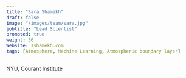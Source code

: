 ```yaml
---
title: "Sara Shamekh"
draft: false
image: "/images/team/sara.jpg"
jobtitle: "Lead Scientist"
promoted: true
weight: 36
Website: sshamekh.com
tags: [Atmosphere, Machine Learning, Atmospheric boundary layer]
---
```



NYU, Courant Institute
